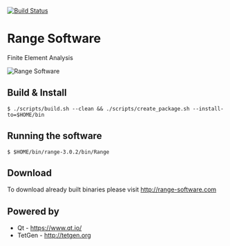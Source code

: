 [![Build Status](https://travis-ci.org/Range-Software/range3.svg?branch=master)](https://travis-ci.org/Range-Software/range3)

# Range Software
Finite Element Analysis

![Range Software](http://www.range-software.com/files/common/Range3-CFD.png)

## Build & Install
```
$ ./scripts/build.sh --clean && ./scripts/create_package.sh --install-to=$HOME/bin
```
## Running the software
```
$ $HOME/bin/range-3.0.2/bin/Range
```

## Download
To download already built binaries please visit http://range-software.com

## Powered by

* Qt - https://www.qt.io/
* TetGen - http://tetgen.org
